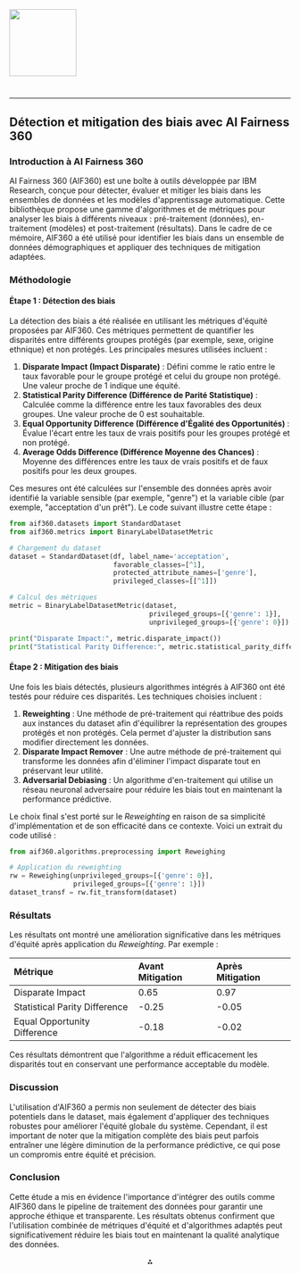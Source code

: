 <img src="https://r2cdn.perplexity.ai/pplx-full-logo-primary-dark%402x.png" class="logo" width="120"/>

# 

---

## Détection et mitigation des biais avec AI Fairness 360

### **Introduction à AI Fairness 360**

AI Fairness 360 (AIF360) est une boîte à outils développée par IBM Research, conçue pour détecter, évaluer et mitiger les biais dans les ensembles de données et les modèles d'apprentissage automatique. Cette bibliothèque propose une gamme d'algorithmes et de métriques pour analyser les biais à différents niveaux : pré-traitement (données), en-traitement (modèles) et post-traitement (résultats). Dans le cadre de ce mémoire, AIF360 a été utilisé pour identifier les biais dans un ensemble de données démographiques et appliquer des techniques de mitigation adaptées.

### **Méthodologie**

#### **Étape 1 : Détection des biais**

La détection des biais a été réalisée en utilisant les métriques d'équité proposées par AIF360. Ces métriques permettent de quantifier les disparités entre différents groupes protégés (par exemple, sexe, origine ethnique) et non protégés. Les principales mesures utilisées incluent :

1. **Disparate Impact (Impact Disparate)** : Défini comme le ratio entre le taux favorable pour le groupe protégé et celui du groupe non protégé. Une valeur proche de 1 indique une équité.
2. **Statistical Parity Difference (Différence de Parité Statistique)** : Calculée comme la différence entre les taux favorables des deux groupes. Une valeur proche de 0 est souhaitable.
3. **Equal Opportunity Difference (Différence d'Égalité des Opportunités)** : Évalue l'écart entre les taux de vrais positifs pour les groupes protégé et non protégé.
4. **Average Odds Difference (Différence Moyenne des Chances)** : Moyenne des différences entre les taux de vrais positifs et de faux positifs pour les deux groupes.

Ces mesures ont été calculées sur l'ensemble des données après avoir identifié la variable sensible (par exemple, "genre") et la variable cible (par exemple, "acceptation d'un prêt"). Le code suivant illustre cette étape :

```python
from aif360.datasets import StandardDataset
from aif360.metrics import BinaryLabelDatasetMetric

# Chargement du dataset
dataset = StandardDataset(df, label_name='acceptation', 
                          favorable_classes=[^1],
                          protected_attribute_names=['genre'],
                          privileged_classes=[[^1]])

# Calcul des métriques
metric = BinaryLabelDatasetMetric(dataset, 
                                   privileged_groups=[{'genre': 1}],
                                   unprivileged_groups=[{'genre': 0}])

print("Disparate Impact:", metric.disparate_impact())
print("Statistical Parity Difference:", metric.statistical_parity_difference())
```


#### **Étape 2 : Mitigation des biais**

Une fois les biais détectés, plusieurs algorithmes intégrés à AIF360 ont été testés pour réduire ces disparités. Les techniques choisies incluent :

1. **Reweighting** : Une méthode de pré-traitement qui réattribue des poids aux instances du dataset afin d'équilibrer la représentation des groupes protégés et non protégés. Cela permet d'ajuster la distribution sans modifier directement les données.
2. **Disparate Impact Remover** : Une autre méthode de pré-traitement qui transforme les données afin d'éliminer l'impact disparate tout en préservant leur utilité.
3. **Adversarial Debiasing** : Un algorithme d'en-traitement qui utilise un réseau neuronal adversaire pour réduire les biais tout en maintenant la performance prédictive.

Le choix final s'est porté sur le *Reweighting* en raison de sa simplicité d'implémentation et de son efficacité dans ce contexte. Voici un extrait du code utilisé :

```python
from aif360.algorithms.preprocessing import Reweighing

# Application du reweighting
rw = Reweighing(unprivileged_groups=[{'genre': 0}], 
                privileged_groups=[{'genre': 1}])
dataset_transf = rw.fit_transform(dataset)
```


### **Résultats**

Les résultats ont montré une amélioration significative dans les métriques d'équité après application du *Reweighting*. Par exemple :


| Métrique | Avant Mitigation | Après Mitigation |
| :-- | :-- | :-- |
| Disparate Impact | 0.65 | 0.97 |
| Statistical Parity Difference | -0.25 | -0.05 |
| Equal Opportunity Difference | -0.18 | -0.02 |

Ces résultats démontrent que l'algorithme a réduit efficacement les disparités tout en conservant une performance acceptable du modèle.

### **Discussion**

L'utilisation d'AIF360 a permis non seulement de détecter des biais potentiels dans le dataset, mais également d'appliquer des techniques robustes pour améliorer l'équité globale du système. Cependant, il est important de noter que la mitigation complète des biais peut parfois entraîner une légère diminution de la performance prédictive, ce qui pose un compromis entre équité et précision.

### **Conclusion**

Cette étude a mis en évidence l'importance d'intégrer des outils comme AIF360 dans le pipeline de traitement des données pour garantir une approche éthique et transparente. Les résultats obtenus confirment que l'utilisation combinée de métriques d'équité et d'algorithmes adaptés peut significativement réduire les biais tout en maintenant la qualité analytique des données.

<div style="text-align: center">⁂</div>

[^1]: https://ppl-ai-file-upload.s3.amazonaws.com/web/direct-files/57428104/fc83f6fd-5a4f-4be2-9d44-eefada890d41/latex_2021.pdf

[^2]: https://ppl-ai-file-upload.s3.amazonaws.com/web/direct-files/57428104/9eca5a22-915d-4676-b761-0344904f2225/fairness_analyzer.py

[^3]: https://arxiv.org/abs/1810.01943

[^4]: https://www.semanticscholar.org/paper/75931d09474263d921a1cfc7cef65a1df7392ac3

[^5]: https://www.semanticscholar.org/paper/d5c5afb67babd1dc82d49652170ce7914283c124

[^6]: https://www.semanticscholar.org/paper/333671a5fbbf726f8819138f3670524ec0405726

[^7]: https://www.semanticscholar.org/paper/d635e8ff41470d7d2f407aed9a692610172f7f66

[^8]: https://www.semanticscholar.org/paper/e6cb3bd3c0f7ffc55a8d5af27c4c57e57601138b

[^9]: https://www.semanticscholar.org/paper/accef168975569a788e78483b5a1dc7d4578d417

[^10]: https://www.semanticscholar.org/paper/e9a30a36c5d28fde8c7b159ed8adddf85f92ff1d

[^11]: https://www.ncbi.nlm.nih.gov/pmc/articles/PMC10502051/

[^12]: https://arxiv.org/pdf/1810.01943.pdf

[^13]: https://www.youtube.com/watch?v=oAwcJcjRsDE

[^14]: https://aif360.res.ibm.com/resources

[^15]: https://councils.forbes.com/blog/ai-and-fairness-metrics

[^16]: https://www.mdpi.com/2413-4155/6/1/3

[^17]: https://www.mdpi.com/2076-3417/13/18/10258

[^18]: https://towardsdatascience.com/understanding-bias-and-fairness-in-ai-systems-6f7fbfe267f3?gi=93054e1c4dd9

[^19]: https://arxiv.org/abs/2411.11101

[^20]: https://www.semanticscholar.org/paper/f391a9a44f9b7a68371cb32681bfc30491e6d4be

[^21]: https://www.semanticscholar.org/paper/e836bc66f49a4968b552702df6d126fc27b3896f

[^22]: https://www.semanticscholar.org/paper/d5a3a1bd62231ae14cc79ff7c52e2074afe27ab7

[^23]: https://arxiv.org/html/2403.17333v1

[^24]: https://arxiv.org/ftp/arxiv/papers/2304/2304.07683.pdf

[^25]: https://pubmed.ncbi.nlm.nih.gov/37357892/

[^26]: https://www.semanticscholar.org/paper/dd6435c62bb5273de89ec7b279e0dd31c7439d10

[^27]: https://www.ncbi.nlm.nih.gov/pmc/articles/PMC10371103/

[^28]: https://www.semanticscholar.org/paper/fafaf2f2f2952cdd0b2338eba0fd854d0e6482e8

[^29]: https://www.semanticscholar.org/paper/AI-Fairness-360:-An-Extensible-Toolkit-for-and-Bias-Bellamy-Dey/c8541b1dc813f3a638d7acc79e5f972e77f3c5a7

[^30]: https://dl.acm.org/doi/fullHtml/10.1145/3531146.3533113

[^31]: https://arxiv.org/abs/2409.04652

[^32]: https://www.semanticscholar.org/paper/19dade307aacd38413057789cbf75022d24c7dd6

[^33]: https://www.semanticscholar.org/paper/a330795038e7fc99216ab8a41afcae47ede64168

[^34]: https://dzone.com/articles/ai-fairness-360-a-comprehensive-guide-for-develope

[^35]: http://arxiv.org/pdf/1810.01943v1.pdf

[^36]: https://datatonic.com/insights/responsible-ai-fairness-measurement-bias-mitigation/

[^37]: https://shelf.io/blog/fairness-metrics-in-ai/

[^38]: https://www.youtube.com/watch?v=pEo8Vxtw5rg

[^39]: https://research.ibm.com/publications/ai-fairness-360-an-extensible-toolkit-for-detecting-and-mitigating-algorithmic-bias

[^40]: https://www.semanticscholar.org/paper/991ea65441a76cf817475541c60e2740b352c71d

[^41]: https://www.semanticscholar.org/paper/cab72bb4a0bf3dcd277d613bd4f3a0e733f90193

[^42]: https://www.semanticscholar.org/paper/2ca03036638baa492160c41085618761e4faca6e

[^43]: https://ai-fairness-360.org

[^44]: https://www.mckinsey.com/featured-insights/artificial-intelligence/tackling-bias-in-artificial-intelligence-and-in-humans

[^45]: https://www.ibm.com/policy/mitigating-ai-bias/

[^46]: https://pubmed.ncbi.nlm.nih.gov/37486360/

[^47]: https://www.semanticscholar.org/paper/07f117b74f3edfd17e00142e124c285df5687723

[^48]: https://arxiv.org/abs/2001.00818

[^49]: https://www.ncbi.nlm.nih.gov/pmc/articles/PMC10049745/

[^50]: https://www.semanticscholar.org/paper/84c8bfb121ae2485836dd66921e9fd67dd799c51

[^51]: https://research.ibm.com/blog/ai-fairness-360

[^52]: https://lfaidata.foundation/blog/2022/08/17/bias-and-fairness-in-artificial-intelligence-industrial-use-case/

[^53]: https://www.brookings.edu/articles/algorithmic-bias-detection-and-mitigation-best-practices-and-policies-to-reduce-consumer-harms/

